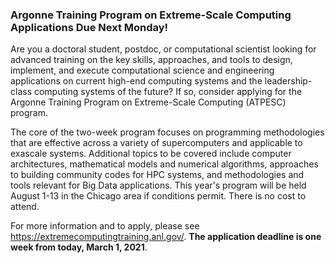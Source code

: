 ### Argonne Training Program on Extreme-Scale Computing Applications Due Next Monday!

Are you a doctoral student, postdoc, or computational scientist looking for
advanced training on the key skills, approaches, and tools to design, implement,
and execute computational science and engineering applications on current
high-end computing systems and the leadership-class computing systems of the
future? If so, consider applying for the Argonne Training Program on
Extreme-Scale Computing (ATPESC) program. 

The core of the two-week program focuses on programming methodologies that are
effective across a variety of supercomputers and applicable to exascale systems.
Additional topics to be covered include computer architectures, mathematical
models and numerical algorithms, approaches to building community codes for HPC
systems, and methodologies and tools relevant for Big Data applications. This
year's program will be held August 1-13 in the Chicago area if conditions
permit. There is no cost to attend.

For more information and to apply, please see <https://extremecomputingtraining.anl.gov/>.
**The application deadline is one week from today, March 1, 2021**.
